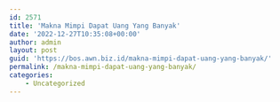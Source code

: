 ```yaml
---
id: 2571
title: 'Makna Mimpi Dapat Uang Yang Banyak'
date: '2022-12-27T10:35:08+00:00'
author: admin
layout: post
guid: 'https://bos.awn.biz.id/makna-mimpi-dapat-uang-yang-banyak/'
permalink: /makna-mimpi-dapat-uang-yang-banyak/
categories:
    - Uncategorized
---
```


